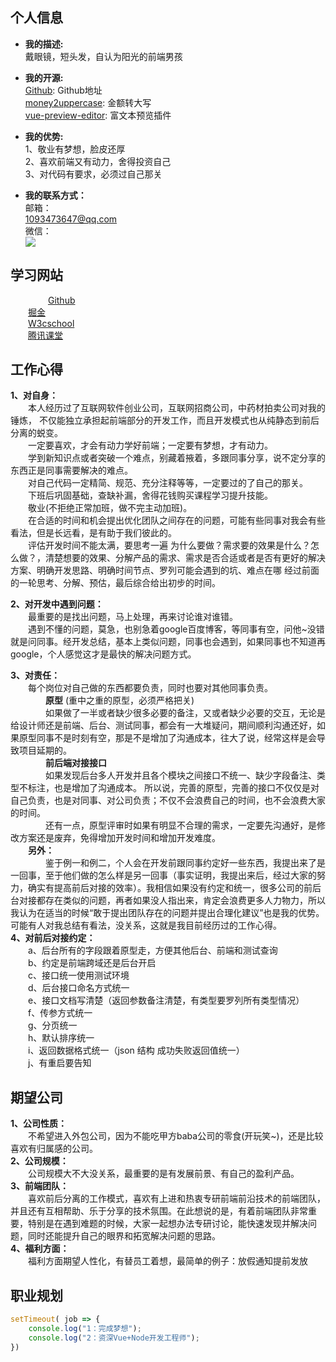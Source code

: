 ## 个人信息

-   **我的描述:**  
	戴眼镜，短头发，自认为阳光的前端男孩
    
-   **我的开源:**  
	[Github](https://github.com/parchments): Github地址  
    [money2uppercase](https://www.npmjs.com/package/money2uppercase): 金额转大写  
    [vue-preview-editor](https://www.npmjs.com/package/vue-preview-editor): 富文本预览插件  


-   **我的优势:**  
	1、敬业有梦想，脸皮还厚   
    2、喜欢前端又有动力，舍得投资自己   
    3、对代码有要求，必须过自己那关  
	
-   **我的联系方式：**  
    邮箱：  
	[1093473647@qq.com](http://1093473647@qq.com)  
    微信：  
    ![](https://oscimg.oschina.net/oscnet/up-22ec72db78c99f52ea22b13b21a454e86a6.png)
    
    

## 学习网站
&emsp;&emsp;&emsp;&emsp; [Github](https://github.com)  
&emsp;&emsp;[掘金](https://juejin.im/timeline)  
&emsp;&emsp;[W3cschool](https://www.w3cschool.cn/)  
&emsp;&emsp;[腾讯课堂](https://ke.qq.com/)  


## 工作心得  
**1、对自身：**  
&emsp;&emsp;本人经历过了互联网软件创业公司，互联网招商公司，中药材拍卖公司对我的锤炼，
不仅能独立承担起前端部分的开发工作，而且开发模式也从纯静态到前后分离的蜕变。  
&emsp;&emsp;一定要喜欢，才会有动力学好前端；一定要有梦想，才有动力。  
&emsp;&emsp;学到新知识点或者突破一个难点，别藏着掖着，多跟同事分享，说不定分享的东西正是同事需要解决的难点。  
&emsp;&emsp;对自己代码一定精简、规范、充分注释等等，一定要过的了自己的那关。  
&emsp;&emsp;下班后巩固基础，查缺补漏，舍得花钱购买课程学习提升技能。  
&emsp;&emsp;敬业(不拒绝正常加班，做不完主动加班)。  
&emsp;&emsp;在合适的时间和机会提出优化团队之间存在的问题，可能有些同事对我会有些看法，但是长远看，是有助于我们彼此的。  
&emsp;&emsp;评估开发时间不能太满，要思考一遍 为什么要做？需求要的效果是什么？怎么做？，清楚想要的效果、分解产品的需求、需求是否合适或者是否有更好的解决方案、明确开发思路、明确时间节点、罗列可能会遇到的坑、难点在哪
经过前面的一轮思考、分解、预估，最后综合给出初步的时间。  

**2、对开发中遇到问题：**  
&emsp;&emsp;最重要的是找出问题，马上处理，再来讨论谁对谁错。  
&emsp;&emsp;遇到不懂的问题，莫急，也别急着google百度博客，等同事有空，问他~没错就是问同事。经开发总结，基本上类似问题，同事也会遇到，如果同事也不知道再google，个人感觉这才是最快的解决问题方式。  

**3、对责任：**  
&emsp;&emsp;每个岗位对自己做的东西都要负责，同时也要对其他同事负责。  
&emsp;&emsp;**&emsp;&emsp;原型** (重中之重的原型，必须严格把关)  
&emsp;&emsp;&emsp;&emsp;如果做了一半或者缺少很多必要的备注，又或者缺少必要的交互，无论是给设计师还是前端、后台、测试同事，都会有一大堆疑问，期间顺利沟通还好，如果原型同事不是时刻有空，那是不是增加了沟通成本，往大了说，经常这样是会导致项目延期的。  
&emsp;&emsp;**&emsp;&emsp;前后端对接接口**  
&emsp;&emsp;&emsp;&emsp;如果发现后台多人开发并且各个模块之间接口不统一、缺少字段备注、类型不标注，也是增加了沟通成本。
所以说，完善的原型，完善的接口不仅仅是对自己负责，也是对同事、对公司负责；不仅不会浪费自己的时间，也不会浪费大家的时间。  
&emsp;&emsp;&emsp;&emsp;还有一点，原型评审时如果有明显不合理的需求，一定要先沟通好，是修改方案还是废弃，免得增加开发时间和增加开发难度。  
**&emsp;&emsp;另外：**  
&emsp;&emsp;&emsp;&emsp;鉴于例一和例二，个人会在开发前跟同事约定好一些东西，我提出来了是一回事，至于他们做的怎么样是另一回事（事实证明，我提出来后，经过大家的努力，确实有提高前后对接的效率）。我相信如果没有约定和统一，很多公司的前后台对接都存在类似的问题，再者如果没人指出来，肯定会浪费更多人力物力，所以我认为在适当的时候“敢于提出团队存在的问题并提出合理化建议”也是我的优势。可能有人对我总结有看法，没关系，这就是我目前经历过的工作心得。  
**4、对前后对接约定：**  
&emsp;&emsp;a、后台所有的字段跟着原型走，方便其他后台、前端和测试查询  
&emsp;&emsp;b、约定是前端跨域还是后台开启  
&emsp;&emsp;c、接口统一使用测试环境  
&emsp;&emsp;d、后台接口命名方式统一  
&emsp;&emsp;e、接口文档写清楚（返回参数备注清楚，有类型要罗列所有类型情况）  
&emsp;&emsp;f、传参方式统一  
&emsp;&emsp;g、分页统一  
&emsp;&emsp;h、默认排序统一  
&emsp;&emsp;i、返回数据格式统一（json 结构 成功失败返回值统一）  
&emsp;&emsp;j、有重启要告知  
  
## 期望公司

**1、公司性质：**   
&emsp;&emsp;不希望进入外包公司，因为不能吃甲方baba公司的零食(开玩笑~)，还是比较喜欢有归属感的公司。   
**2、公司规模：**   
&emsp;&emsp;公司规模大不大没关系，最重要的是有发展前景、有自己的盈利产品。  
**3、前端团队：**   
&emsp;&emsp;喜欢前后分离的工作模式，喜欢有上进和热衷专研前端前沿技术的前端团队，并且还有互相帮助、乐于分享的技术氛围。在此想说的是，有着前端团队非常重要，特别是在遇到难题的时候，大家一起想办法专研讨论，能快速发现并解决问题，同时还能提升自己的眼界和拓宽解决问题的思路。  
**4、福利方面：**   
&emsp;&emsp;福利方面期望人性化，有替员工着想，最简单的例子：放假通知提前发放

## 职业规划
```javascript
setTimeout( job => {
    console.log("1：完成梦想");
    console.log("2：资深Vue+Node开发工程师");
})
```